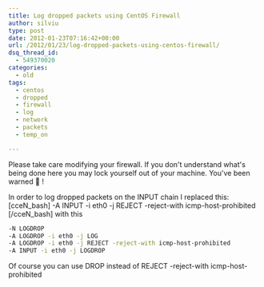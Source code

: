 ```yaml
---
title: Log dropped packets using CentOS Firewall
author: silviu
type: post
date: 2012-01-23T07:16:42+00:00
url: /2012/01/23/log-dropped-packets-using-centos-firewall/
dsq_thread_id:
  - 549370020
categories:
  - old
tags:
  - centos
  - dropped
  - firewall
  - log
  - network
  - packets
  - temp_on

---
```

Please take care modifying your firewall. If you don't understand what's being done here you may lock yourself out of your machine. You've been warned 🙂 !

In order to log dropped packets on the INPUT chain I replaced this:
[cceN_bash]
-A INPUT -i eth0 -j REJECT -reject-with icmp-host-prohibited
[/cceN_bash]
with this
```bash
-N LOGDROP
-A LOGDROP -i eth0 -j LOG
-A LOGDROP -i eth0 -j REJECT -reject-with icmp-host-prohibited
-A INPUT -i eth0 -j LOGDROP
```
Of course you can use DROP instead of REJECT -reject-with icmp-host-prohibited